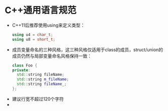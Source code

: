 # C++通用语言规范

* C++11后推荐使用using来定义类型：
  ```cpp
  using u4 = char_t;
  using u8 = short_t;
  ```
* 成员变量命名的三种风格，这三种风格仅适用于class的成员，struct/union的成员仍然与局部变量命名风格保持一致：
  ```cpp
  class Foo {
  private:
    std::string fileName;
    std::string m_fileName;
    std::string fileName_;
  };
  ```
* 建议行宽不超过120个字符
* 